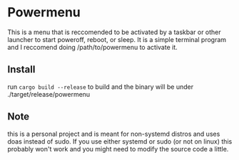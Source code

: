 # Powermenu
This is a menu that is reccomended to be activated by a taskbar or other launcher to start poweroff, reboot, or sleep. It is a simple terminal program and I reccomend doing <TERMINAL-EMULATOR> /path/to/powermenu to activate it.
## Install
run `cargo build --release` to build and the binary will be under ./target/release/powermenu
## Note
this is a personal project and is meant for non-systemd distros and uses doas instead of sudo. If you use either systemd or sudo (or not on linux) this probably won't work and you might need to modify the source code a little.

